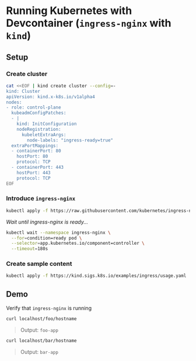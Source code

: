 # Running Kubernetes with Devcontainer (`ingress-nginx` with `kind`)

## Setup

### Create cluster

```sh
cat <<EOF | kind create cluster --config=-
kind: Cluster
apiVersion: kind.x-k8s.io/v1alpha4
nodes:
- role: control-plane
  kubeadmConfigPatches:
  - |
    kind: InitConfiguration
    nodeRegistration:
      kubeletExtraArgs:
        node-labels: "ingress-ready=true"
  extraPortMappings:
  - containerPort: 80
    hostPort: 80
    protocol: TCP
  - containerPort: 443
    hostPort: 443
    protocol: TCP
EOF
```

### Introduce `ingress-nginx`

```sh
kubectl apply -f https://raw.githubusercontent.com/kubernetes/ingress-nginx/main/deploy/static/provider/kind/deploy.yaml
```

_Wait until ingress-nginx is ready..._

```sh
kubectl wait --namespace ingress-nginx \
  --for=condition=ready pod \
  --selector=app.kubernetes.io/component=controller \
  --timeout=180s
```

### Create sample content

```sh
kubectl apply -f https://kind.sigs.k8s.io/examples/ingress/usage.yaml
```

## Demo

Verify that `ingress-nginx` is running

```sh
curl localhost/foo/hostname
```

> Output: `foo-app`

```sh
curl localhost/bar/hostname
```

> Output: `bar-app`
